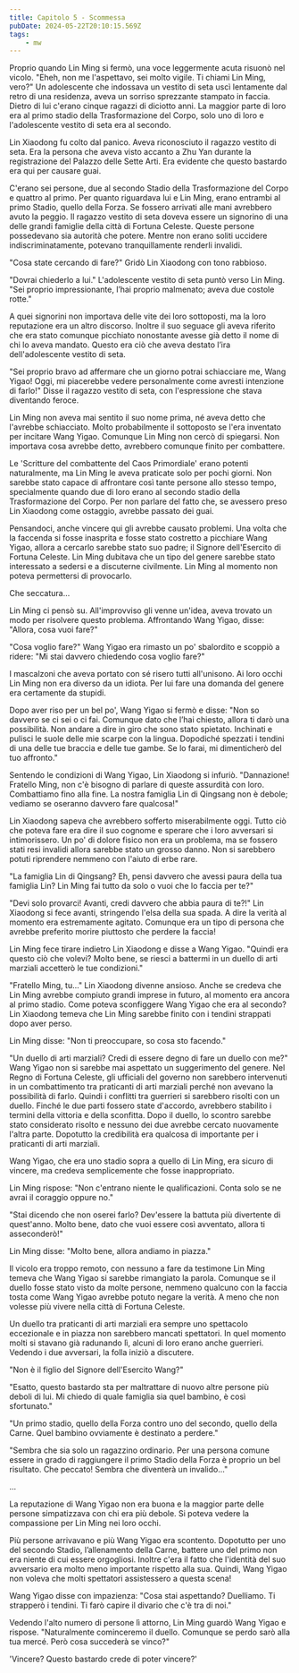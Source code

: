 ```yaml
---
title: Capitolo 5 - Scommessa
pubDate: 2024-05-22T20:10:15.569Z
tags:
    - mw
---
```





Proprio quando Lin Ming si fermò, una voce leggermente acuta risuonò nel vicolo. "Eheh, non me l'aspettavo, sei molto vigile. Ti chiami Lin Ming, vero?" Un adolescente che indossava un vestito di seta uscì lentamente dal retro di una residenza, aveva un sorriso sprezzante stampato in faccia. Dietro di lui c'erano cinque ragazzi di diciotto anni. La maggior parte di loro era al primo stadio della Trasformazione del Corpo, solo uno di loro e l'adolescente vestito di seta era al secondo.


Lin Xiaodong fu colto dal panico. Aveva riconosciuto il ragazzo vestito di seta. Era la persona che aveva visto accanto a Zhu Yan durante la registrazione del Palazzo delle Sette Arti. Era evidente che questo bastardo era qui per causare guai.


C'erano sei persone, due al secondo Stadio della Trasformazione del Corpo e quattro al primo. Per quanto riguardava lui e Lin Ming, erano entrambi al primo Stadio, quello della Forza. Se fossero arrivati alle mani avrebbero avuto la peggio. Il ragazzo vestito di seta doveva essere un signorino di una delle grandi famiglie della città di Fortuna Celeste. Queste persone possedevano sia autorità che potere. Mentre non erano soliti uccidere indiscriminatamente, potevano tranquillamente renderli invalidi.


"Cosa state cercando di fare?" Gridò Lin Xiaodong con tono rabbioso.


"Dovrai chiederlo a lui." L'adolescente vestito di seta puntò verso Lin Ming. "Sei proprio impressionante, l’hai proprio malmenato; aveva due costole rotte."


A quei signorini non importava delle vite dei loro sottoposti, ma la loro reputazione era un altro discorso. Inoltre il suo seguace gli aveva riferito che era stato comunque picchiato nonostante avesse già detto il nome di chi lo aveva mandato. Questo era ciò che aveva destato l’ira dell'adolescente vestito di seta.


"Sei proprio bravo ad affermare che un giorno potrai schiacciare me, Wang Yigao! Oggi, mi piacerebbe vedere personalmente come avresti intenzione di farlo!" Disse il ragazzo vestito di seta, con l'espressione che stava diventando feroce.


Lin Ming non aveva mai sentito il suo nome prima, né aveva detto che l'avrebbe schiacciato. Molto probabilmente il sottoposto se l'era inventato per incitare Wang Yigao. Comunque Lin Ming non cercò di spiegarsi. Non importava cosa avrebbe detto, avrebbero comunque finito per combattere.


Le 'Scritture del combattente del Caos Primordiale' erano potenti naturalmente, ma Lin Ming le aveva praticate solo per pochi giorni. Non sarebbe stato capace di affrontare così tante persone allo stesso tempo, specialmente quando due di loro erano al secondo stadio della Trasformazione del Corpo. Per non parlare del fatto che, se avessero preso Lin Xiaodong come ostaggio, avrebbe passato dei guai.


Pensandoci, anche vincere qui gli avrebbe causato problemi. Una volta che la faccenda si fosse inasprita e fosse stato costretto a picchiare Wang Yigao, allora a cercarlo sarebbe stato suo padre; il Signore dell'Esercito di Fortuna Celeste. Lin Ming dubitava che un tipo del genere sarebbe stato interessato a sedersi e a discuterne civilmente. Lin Ming al momento non poteva permettersi di provocarlo.


Che seccatura…


Lin Ming ci pensò su. All'improvviso gli venne un'idea, aveva trovato un modo per risolvere questo problema. Affrontando Wang Yigao, disse: "Allora, cosa vuoi fare?"


"Cosa voglio fare?" Wang Yigao era rimasto un po' sbalordito e scoppiò a ridere: "Mi stai davvero chiedendo cosa voglio fare?"


I mascalzoni che aveva portato con sé risero tutti all'unisono. Ai loro occhi Lin Ming non era diverso da un idiota. Per lui fare una domanda del genere era certamente da stupidi.


Dopo aver riso per un bel po', Wang Yigao si fermò e disse: "Non so davvero se ci sei o ci fai. Comunque dato che l’hai chiesto, allora ti darò una possibilità. Non andare a dire in giro che sono stato spietato. Inchinati e pulisci le suole delle mie scarpe con la lingua. Dopodiché spezzati i tendini di una delle tue braccia e delle tue gambe. Se lo farai, mi dimenticherò del tuo affronto."


Sentendo le condizioni di Wang Yigao, Lin Xiaodong si infuriò. "Dannazione! Fratello Ming, non c'è bisogno di parlare di queste assurdità con loro. Combattiamo fino alla fine. La nostra famiglia Lin di Qingsang non è debole; vediamo se oseranno davvero fare qualcosa!"


Lin Xiaodong sapeva che avrebbero sofferto miserabilmente oggi. Tutto ciò che poteva fare era dire il suo cognome e sperare che i loro avversari si intimorissero. Un po' di dolore fisico non era un problema, ma se fossero stati resi invalidi allora sarebbe stato un grosso danno. Non si sarebbero potuti riprendere nemmeno con l'aiuto di erbe rare.


"La famiglia Lin di Qingsang? Eh, pensi davvero che avessi paura della tua famiglia Lin? Lin Ming fai tutto da solo o vuoi che lo faccia per te?"


"Devi solo provarci! Avanti, credi davvero che abbia paura di te?!" Lin Xiaodong si fece avanti, stringendo l'elsa della sua spada. A dire la verità al momento era estremamente agitato. Comunque era un tipo di persona che avrebbe preferito morire piuttosto che perdere la faccia!


Lin Ming fece tirare indietro Lin Xiaodong e disse a Wang Yigao. "Quindi era questo ciò che volevi? Molto bene, se riesci a battermi in un duello di arti marziali accetterò le tue condizioni."


"Fratello Ming, tu..." Lin Xiaodong divenne ansioso. Anche se credeva che Lin Ming avrebbe compiuto grandi imprese in futuro, al momento era ancora al primo stadio. Come poteva sconfiggere Wang Yigao che era al secondo? Lin Xiaodong temeva che Lin Ming sarebbe finito con i tendini strappati dopo aver perso.


Lin Ming disse: "Non ti preoccupare, so cosa sto facendo."


"Un duello di arti marziali? Credi di essere degno di fare un duello con me?" Wang Yigao non si sarebbe mai aspettato un suggerimento del genere. Nel Regno di Fortuna Celeste, gli ufficiali del governo non sarebbero intervenuti in un combattimento tra praticanti di arti marziali perché non avevano la possibilità di farlo.
Quindi i conflitti tra guerrieri si sarebbero risolti con un duello. Finché le due parti fossero state d'accordo, avrebbero stabilito i termini della vittoria e della sconfitta. Dopo il duello, lo scontro sarebbe stato considerato risolto e nessuno dei due avrebbe cercato nuovamente l'altra parte. Dopotutto la credibilità era qualcosa di importante per i praticanti di arti marziali.


Wang Yigao, che era uno stadio sopra a quello di Lin Ming, era sicuro di vincere, ma credeva semplicemente che fosse inappropriato.


Lin Ming rispose: "Non c'entrano niente le qualificazioni. Conta solo se ne avrai il coraggio oppure no."


"Stai dicendo che non oserei farlo? Dev'essere la battuta più divertente di quest'anno. Molto bene, dato che vuoi essere così avventato, allora ti asseconderò!"


Lin Ming disse: "Molto bene, allora andiamo in piazza."


Il vicolo era troppo remoto, con nessuno a fare da testimone Lin Ming temeva che Wang Yigao si sarebbe rimangiato la parola. Comunque se il duello fosse stato visto da molte persone, nemmeno qualcuno con la faccia tosta come Wang Yigao avrebbe potuto negare la verità. A meno che non volesse più vivere nella città di Fortuna Celeste.


Un duello tra praticanti di arti marziali era sempre uno spettacolo eccezionale e in piazza non sarebbero mancati spettatori. In quel momento molti si stavano già radunando lì, alcuni di loro erano anche guerrieri.
Vedendo i due avversari, la folla iniziò a discutere.


"Non è il figlio del Signore dell'Esercito Wang?"


"Esatto, questo bastardo sta per maltrattare di nuovo altre persone più deboli di lui. Mi chiedo di quale famiglia sia quel bambino, è così sfortunato."


"Un primo stadio, quello della Forza contro uno del secondo, quello della Carne. Quel bambino ovviamente è destinato a perdere."


"Sembra che sia solo un ragazzino ordinario. Per una persona comune essere in grado di raggiungere il primo Stadio della Forza è proprio un bel risultato. Che peccato! Sembra che diventerà un invalido..."


...


La reputazione di Wang Yigao non era buona e la maggior parte delle persone simpatizzava con chi era più debole. Si poteva vedere la compassione per Lin Ming nei loro occhi.


Più persone arrivavano e più Wang Yigao era scontento. Dopotutto per uno del secondo Stadio, l’allenamento della Carne, battere uno del primo non era niente di cui essere orgogliosi. Inoltre c'era il fatto che l'identità del suo avversario era molto meno importante rispetto alla sua. Quindi, Wang Yigao non voleva che molti spettatori assistessero a questa scena!


Wang Yigao disse con impazienza: "Cosa stai aspettando? Duelliamo. Ti strapperò i tendini. Ti farò capire il divario che c'è tra di noi."


Vedendo l'alto numero di persone lì attorno, Lin Ming guardò Wang Yigao e rispose. "Naturalmente cominceremo il duello. Comunque se perdo sarò alla tua mercé. Però cosa succederà se vinco?"


'Vincere? Questo bastardo crede di poter vincere?'









